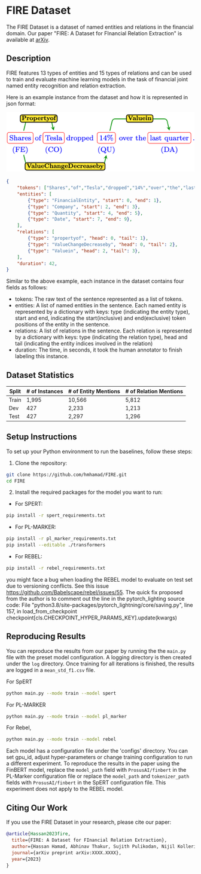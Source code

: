 # FIRE Dataset

The FIRE Dataset is a dataset of named entities and relations in the financial domain. Our paper "FIRE: A Dataset for FInancial Relation Extraction" is available at [arXiv](https://arxiv.org/abs/XXXX.XXXX).

## Description

FIRE features 13 types of entities and 15 types of relations and can be used to train and evaluate machine learning models in the task of financial joint named entity recognition and relation extraction.

Here is an example instance from the dataset and how it is represented in json format:
<p align="center">
  <img src="fire_example.png"/>
</p>

```json
{
    "tokens": ["Shares","of","Tesla","dropped","14%","over","the","last","quarter"],
    "entities": [
        {"type": "FinancialEntity", "start": 0, "end": 1},
        {"type": "Company", "start": 2, "end": 3},
        {"type": "Quantity", "start": 4, "end": 5},
        {"type": "Date", "start": 7, "end": 9},
    ],
    "relations": [
        {"type": "propertyof", "head": 0, "tail": 1},
        {"type": "ValueChangeDecreaseby", "head": 0, "tail": 2},
        {"type": "Valuein", "head": 2, "tail": 3},
    ],
    "duration": 42,
}
```
Similar to the above example, each instance in the dataset contains four fields as follows:
- tokens: The raw text of the sentence represented as a list of tokens.
- entities: A list of named entities in the sentence. Each named entity is represented by a dictionary with keys: type (indicating the entity type), start and end, indicating the start(inclusive) and end(exclusive) token positions of the entity in the sentence.
- relations: A list of relations in the sentence. Each relation is represented by a dictionary with keys: type (indicating the relation type), head and tail (indicating the entity indices involved in the relation)
- duration: The time, in seconds, it took the human annotator to finish labeling this instance.
## Dataset Statistics

| Split  | # of Instances | # of Entity Mentions | # of Relation Mentions |
| ------ | -------------- | -------------------- | ---------------------- |
| Train  | 1,995          | 10,566               | 5,812                  |
| Dev    | 427            | 2,233                | 1,213                  |
| Test   | 427            | 2,297                | 1,296                  |

## Setup Instructions

To set up your Python environment to run the baselines, follow these steps:

1. Clone the repository:
```bash
git clone https://github.com/hmhamad/FIRE.git
cd FIRE
```
2. Install the required packages for the model you want to run:
  - For SPERT:
  ```bash
  pip install -r spert_requirements.txt
  ```
  - For PL-MARKER:
  ```bash
  pip install -r pl_marker_requirements.txt
  pip install --editable ./transformers
  ```
  - For REBEL:
  ```bash
  pip install -r rebel_requirements.txt
  ```
   you might face a bug when loading the REBEL model to evaluate on test set due to versioning conflicts. See this issue https://github.com/Babelscape/rebel/issues/55. The quick fix proposed from the author is to comment out the line in the pytorch_lighting source code: File "python3.8/site-packages/pytorch_lightning/core/saving.py", line 157, in load_from_checkpoint checkpoint[cls.CHECKPOINT_HYPER_PARAMS_KEY].update(kwargs)
## Reproducing Results

You can reproduce the results from our paper by running the the `main.py` file with the preset model configuration. A logging directory is then created under the `log` directory. Once training for all iterations is finished, the results are logged in a `mean_std_f1.csv` file.

For SpERT
```bash
python main.py --mode train --model spert
```
For PL-MARKER
```bash
python main.py --mode train --model pl_marker
```
For Rebel,
```bash
python main.py --mode train --model rebel
```

Each model has a configuration file under the 'configs' directory. You can set gpu_id, adjust hyper-parameters or change training configuration to run a different experiment. To reproduce the results in the paper using the FinBERT model, replace the `model_path` field with `ProsusAI/finbert` in the PL-Marker configuration file or replace the `model_path` and `tokenizer_path` fields with `ProsusAI/finbert` in the SpERT configuration file. This experiment does not apply to the REBEL model.
## Citing Our Work

If you use the FIRE Dataset in your research, please cite our paper:

```bibtex
@article{Hassan2023fire,
  title={FIRE: A Dataset for FInancial Relation Extraction},
  author={Hassan Hamad, Abhinav Thakur, Sujith Pulikodan, Nijil Kolleri and Keith M. Chugg},
  journal={arXiv preprint arXiv:XXXX.XXXX},
  year={2023}
}
```
